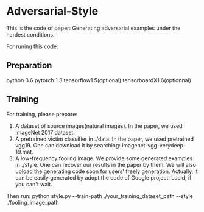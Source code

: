 # Adversarial-Style
This is the code of paper: Generating adversarial examples under the hardest conditions.

For runing this code:
## Preparation
python 3.6
pytorch 1.3
tensorflow1.5(optional)
tensorboardX1.6(optionnal)
## Training
For training, please prepare:
  1. A dataset of source images(natural images). In the paper, we used ImageNet 2017 dataset.
  2. A pretrained victim classifier in ./data. In the paper, we used pretrained vgg19. One can download it by searching: imagenet-vgg-verydeep-19.mat. 
  3. A low-frequency fooling image. We provide some generated examples in ./style. One can recover our results in the paper by them. We will also upload the generating code soon for users' freely generation. 
     Actually, it can be easily generated by adopt the code of Google project: Lucid, if you can't wait.
     
Then run: python style.py --train-path ./your_training_dataset_path --style ./fooling_image_path

  
